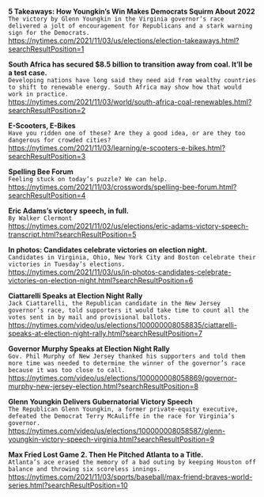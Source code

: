 **5 Takeaways: How Youngkin’s Win Makes Democrats Squirm About 2022**\
`The victory by Glenn Youngkin in the Virginia governor’s race delivered a jolt of encouragement for Republicans and a stark warning sign for the Democrats.`\
https://nytimes.com/2021/11/03/us/elections/election-takeaways.html?searchResultPosition=1

**South Africa has secured $8.5 billion to transition away from coal. It’ll be a test case.**\
`Developing nations have long said they need aid from wealthy countries to shift to renewable energy. South Africa may show how that would work in practice.`\
https://nytimes.com/2021/11/03/world/south-africa-coal-renewables.html?searchResultPosition=2

**E-Scooters, E-Bikes**\
`Have you ridden one of these? Are they a good idea, or are they too dangerous for crowded cities?`\
https://nytimes.com/2021/11/03/learning/e-scooters-e-bikes.html?searchResultPosition=3

**Spelling Bee Forum**\
`Feeling stuck on today’s puzzle? We can help.`\
https://nytimes.com/2021/11/03/crosswords/spelling-bee-forum.html?searchResultPosition=4

**Eric Adams’s victory speech, in full.**\
`By Walker Clermont`\
https://nytimes.com/2021/11/02/us/elections/eric-adams-victory-speech-transcript.html?searchResultPosition=5

**In photos: Candidates celebrate victories on election night.**\
`Candidates in Virginia, Ohio, New York City and Boston celebrate their victories in Tuesday’s elections.`\
https://nytimes.com/2021/11/03/us/in-photos-candidates-celebrate-victories-on-election-night.html?searchResultPosition=6

**Ciattarelli Speaks at Election Night Rally**\
`Jack Ciattarelli, the Republican candidate in the New Jersey governor’s race, told supporters it would take time to count all the votes sent in by mail and provisional ballots.`\
https://nytimes.com/video/us/elections/100000008058835/ciattarelli-speaks-at-election-night-rally.html?searchResultPosition=7

**Governor Murphy Speaks at Election Night Rally**\
`Gov. Phil Murphy of New Jersey thanked his supporters and told them more time was needed to determine the winner of the governor’s race because it was too close to call.`\
https://nytimes.com/video/us/elections/100000008058869/governor-murphy-new-jersey-election.html?searchResultPosition=8

**Glenn Youngkin Delivers Gubernatorial Victory Speech**\
`The Republican Glenn Youngkin, a former private-equity executive, defeated the Democrat Terry McAuliffe in the race for Virginia’s governor.`\
https://nytimes.com/video/us/elections/100000008058587/glenn-youngkin-victory-speech-virginia.html?searchResultPosition=9

**Max Fried Lost Game 2. Then He Pitched Atlanta to a Title.**\
`Atlanta’s ace erased the memory of a bad outing by keeping Houston off balance and throwing six scoreless innings.`\
https://nytimes.com/2021/11/03/sports/baseball/max-friend-braves-world-series.html?searchResultPosition=10

